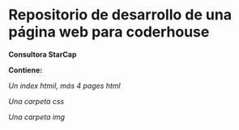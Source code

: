 # Repositorio de desarrollo de una página web para coderhouse

**Consultora StarCap**

**Contiene:** 

_Un index htmil, más 4 pages html_

_Una carpeta css_

_Una carpeta img_

